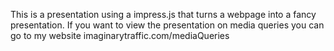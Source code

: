 This is a presentation using a impress.js that turns a webpage into a fancy presentation.
If you want to view the presentation on media queries you can go to my website imaginarytraffic.com/mediaQueries
